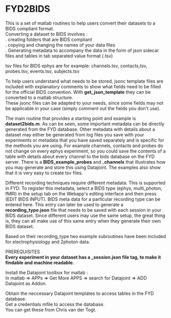 # FYD2BIDS
This is a set of matlab routines to help users convert their datasets to a BIDS compliant format.  
Converting a dataset to BIDS involves :  
. creating folders that are BIDS compliant  
. copying and changing the names of your data files  
. Generating metadata to accompany the data in the form of json sidecar files and tables in tab separated value format (.tsv)  

tsv files for BIDS ephys are for example: 
channels.tsv, contacts,tsv, probes.tsv, events.tsv, subjects.tsv  

To help users understand what needs to be stored, jsonc template files are included with explanatory comments to show what fields need to be filled for the official BIDS convention. With __get_json_template__ they can be converted to a matlab structure.  
These jsonc files can be adapted to your needs, since some fields may not be applicable in your case (simply comment out the fields you don't use).

The main routine that provides a starting point and example is __dataset2bids.m__. As can be seen, some important metadata can be directly generated from the FYD database. Other metadata with details about a dataset may either be generated from log files you save with your experiments or metadata that you have saved separately and is specific for the methods you are using.
For example channels, contacts and probes do not change on every ephys experiment, so you could save the contents of a table with details about every channel to the bids database on the FYD server. There is a __BIDS_example_probes__ and ___channels__ that illustrates how you may generate and store this using Datajoint. The examples also show that it is very easy to create tsv files.

Different recording techniques require different metadata. This is supported in FYD. To register this metadata, select a BIDS type (ephys, multi_photon, fMRI) in the setup tab on the Webapp's editing interface and then press (EDIT BIDS INPUT). BIDS meta data for a particular recording type can be entered here. This entry can later be used to generate a __recording_type.json__ file that needs to be saved with each session in your BIDS dataset. Since different users may use the same setup, the great thing is, they can all make use of this same entry when they generate their own BIDS dataset.

Based on their recording_type two example subroutines have been included for electrophysiology and 2photon data.

PREREQUISITES  
**Every experiment in your dataset has a _session.json file tag, to make it findable and machine readable.** 

Install the Datajoint toolbox for matlab :  
In matlab => APPs => Get More APPS => search for Datajoint => ADD Datajoint as Addon.
  
Obtain the neccessary Datajoint templates to access tables in the FYD database.  
Get a credentials mfile to access the database.  
You can get these from Chris van der Togt. 
